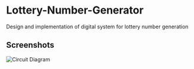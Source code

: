 
# Lottery-Number-Generator


Design and implementation of digital system for lottery number generation




## Screenshots

![Circuit Diagram](https://github.com/vinodpatil2002/Lottery-Number-Generator/blob/3bd5058535283ebc8c81dc007091ba7b1e49e8e5/Screenshot%20from%202023-04-12%2012-39-46.png)






